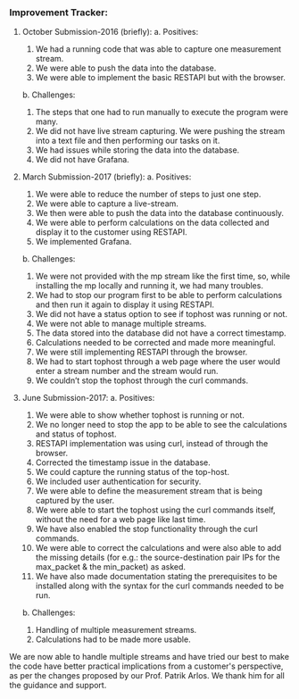 ### Improvement Tracker:

1. October Submission-2016 (briefly):
   a. Positives:
      1. We had a running code that was able to capture one measurement stream.
      2. We were able to push the data into the database.
      3. We were able to implement the basic RESTAPI but with the browser.

   b. Challenges:
      1. The steps that one had to run manually to execute the program were many.
      2. We did not have live stream capturing. We were pushing the stream into a text file and then performing our tasks on it.
      3. We had issues while storing the data into the database.
      4. We did not have Grafana.

2. March Submission-2017 (briefly):
   a. Positives:
      1. We were able to reduce the number of steps to just one step.
      2. We were able to capture a live-stream.
      3. We then were able to push the data into the database continuously.
      4. We were able to perform calculations on the data collected and display it to the customer using RESTAPI.
      5. We implemented Grafana.

   b. Challenges:
      1. We were not provided with the mp stream like the first time, so, while installing the mp locally and running it, we had many troubles.
      2. We had to stop our program first to be able to perform calculations and then run it again to display it using RESTAPI.
      3. We did not have a status option to see if tophost was running or not.
      4. We were not able to manage multiple streams.
      5. The data stored into the database did not have a correct timestamp.
      6. Calculations needed to be corrected and made more meaningful.
      7. We were still implementing RESTAPI through the browser.
      8. We had to start tophost through a web page where the user would enter a stream number and the stream would run.
      9. We couldn’t stop the tophost through the curl commands.

3. June Submission-2017:
   a. Positives:
      1. We were able to show whether tophost is running or not.
      2. We no longer need to stop the app to be able to see the calculations and status of tophost.
      3. RESTAPI implementation was using curl, instead of through the browser.
      4. Corrected the timestamp issue in the database.
      5. We could capture the running status of the top-host.
      6. We included user authentication for security.
      7. We were able to define the measurement stream that is being captured by the user.
      8. We were able to start the tophost using the curl commands itself, without the need for a web page like last time.
      9. We have also enabled the stop functionality through the curl commands.
      10. We were able to correct the calculations and were also able to add the missing details (for e.g.: the source-destination pair IPs for the max_packet & the min_packet) as asked.
      11. We have also made documentation stating the prerequisites to be installed along with the syntax for the curl commands needed to be run.

   b. Challenges:
      1. Handling of multiple measurement streams.
      2. Calculations had to be made more usable.

We are now able to handle multiple streams and have tried our best to make the code have better practical implications from a customer's perspective, as per the changes proposed by our Prof. Patrik Arlos. We thank him for all the guidance and support.
###